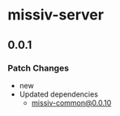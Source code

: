 # missiv-server

## 0.0.1

### Patch Changes

- new
- Updated dependencies
  - missiv-common@0.0.10
